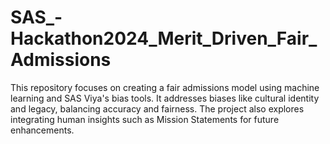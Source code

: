 # SAS_-Hackathon2024_Merit_Driven_Fair_Admissions
This repository focuses on creating a fair admissions model using machine learning and SAS Viya's bias tools. It addresses biases like cultural identity and legacy, balancing accuracy and fairness. The project also explores integrating human insights such as Mission Statements for future enhancements.
